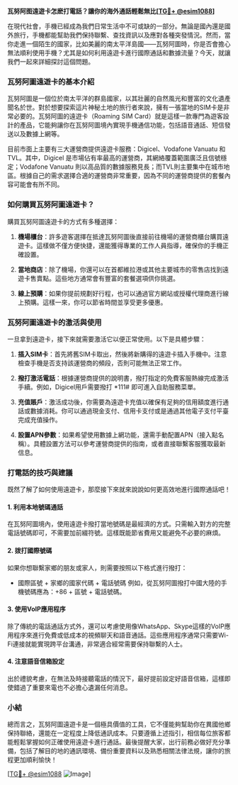 **瓦努阿图遠遊卡怎麽打電話？讓你的海外通話輕鬆無比[[TG💪+ @esim1088](https://t.me/s/esim1088)]**

在現代社會，手機已經成為我們日常生活中不可或缺的一部分。無論是國內還是國外旅行，手機都能幫助我們保持聯繫、查找資訊以及應對各種突發情況。然而，當你走進一個陌生的國家，比如美麗的南太平洋島國——瓦努阿圖時，你是否會擔心無法順利使用手機？尤其是如何利用遠遊卡進行國際通話和數據流量？今天，就讓我們一起來詳細探討這個問題。

### 瓦努阿圖遠遊卡的基本介紹

瓦努阿圖是一個位於南太平洋的群島國家，以其壯麗的自然風光和豐富的文化遺產聞名於世。對於想要探索這片神秘土地的旅行者來說，擁有一張當地的SIM卡是非常必要的。瓦努阿圖的遠遊卡（Roaming SIM Card）就是這樣一款專門為遊客設計的產品，它能夠讓你在瓦努阿圖境內實現手機通信功能，包括語音通話、短信發送以及數據上網等。

目前市面上主要有三大運營商提供遠遊卡服務：Digicel、Vodafone Vanuatu 和 TVL。其中，Digicel 是市場佔有率最高的運營商，其網絡覆蓋範圍廣泛且信號穩定；Vodafone Vanuatu 則以高品質的數據服務見長；而TVL則主要集中在城市地區。根據自己的需求選擇合適的運營商非常重要，因為不同的運營商提供的套餐內容可能會有所不同。

### 如何購買瓦努阿圖遠遊卡？

購買瓦努阿圖遠遊卡的方式有多種選擇：

1. **機場櫃台**：許多遊客選擇在抵達瓦努阿圖後直接前往機場的運營商櫃台購買遠遊卡。這樣做不僅方便快捷，還能獲得專業的工作人員指導，確保你的手機正確設置。
   
2. **當地商店**：除了機場，你還可以在首都維拉港或其他主要城市的零售店找到遠遊卡售賣點。這些地方通常會有豐富的套餐選項供你挑選。

3. **線上預購**：如果你提前規劃好行程，也可以通過官方網站或授權代理商進行線上預購。這樣一來，你可以節省時間並享受更多優惠。

### 瓦努阿圖遠遊卡的激活與使用

一旦拿到遠遊卡，接下來就需要激活它以便正常使用。以下是具體步驟：

1. **插入SIM卡**：首先將舊SIM卡取出，然後將新購得的遠遊卡插入手機中。注意檢查手機是否支持該運營商的頻段，否則可能無法正常工作。

2. **撥打激活電話**：根據運營商提供的說明書，撥打指定的免費客服熱線完成激活手續。例如，Digicel用戶需要撥打 *111# 即可進入自助服務菜單。

3. **充值賬戶**：激活成功後，你需要為遠遊卡充值以確保有足夠的信用額度進行通話或數據消耗。你可以通過現金支付、信用卡支付或是通過其他電子支付平臺完成充值操作。

4. **設置APN參數**：如果希望使用數據上網功能，還需手動配置APN（接入點名稱）。具體設置方法可以參考運營商提供的指南，或者直接聯繫客服獲取最新信息。

### 打電話的技巧與建議

既然了解了如何使用遠遊卡，那麼接下來就來說說如何更高效地進行國際通話吧！

#### 1. 利用本地號碼通話

在瓦努阿圖境內，使用遠遊卡撥打當地號碼是最經濟的方式。只需輸入對方的完整電話號碼即可，不需要加前綴符號。這樣既能節省費用又能避免不必要的麻煩。

#### 2. 拨打國際號碼

如果你想聯繫家鄉的朋友或家人，則需要按照以下格式進行撥打：
- 國際區號 + 家鄉的國家代碼 + 電話號碼
例如，從瓦努阿圖撥打中國大陸的手機號碼應為：+86 + 區號 + 電話號碼。

#### 3. 使用VoIP應用程序

除了傳統的電話通話方式外，還可以考慮使用像WhatsApp、Skype這樣的VoIP應用程序來進行免費或低成本的視頻聊天和語音通話。這些應用程序通常只需要Wi-Fi連接就能實現跨平台溝通，非常適合經常需要保持聯繫的人士。

#### 4. 注意語音信箱設定

出於禮貌考慮，在無法及時接聽電話的情況下，最好提前設定好語音信箱，這樣即使錯過了重要來電也不必擔心遺漏任何消息。

### 小結

總而言之，瓦努阿圖遠遊卡是一個極具價值的工具，它不僅能夠幫助你在異國他鄉保持聯絡，還能在一定程度上降低通訊成本。只要遵循上述指引，相信每位旅客都能輕鬆掌握如何正確使用遠遊卡進行通話。最後提醒大家，出行前務必做好充分準備，包括了解目的地的通訊環境、備份重要資料以及熟悉相關法律法規，讓你的旅程更加順利愉快！

[[TG💪+ @esim1088](https://t.me/s/esim1088) ![Image](https://i.postimg.cc/4NQfJmqS/Snipaste-2025-05-13-00-14-12.png)]